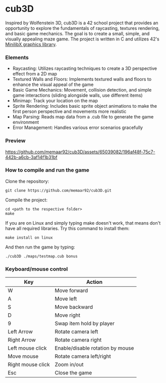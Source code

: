# cub3D

Inspired by Wolfenstein 3D, cub3D is a 42 school project that provides an opportunity to explore the fundamentals of raycasting, textures rendering, and basic game mechanics. 
The goal is to create a small, simple, and visually appealing maze game. The project is written in C and utilizes 42's [MinilibX graphics library](https://github.com/42Paris/minilibx-linux).

### Elements
- Raycasting: Utilizes raycasting techniques to create a 3D perspective effect from a 2D map
- Textured Walls and Floors: Implements textured walls and floors to enhance the visual appeal of the game
- Basic Game Mechanics: Movement, collision detection, and simple game interactions (sliding alongside walls, use different items)
- Minimap: Track your location on the map
- Sprite Rendering: Includes basic sprite object animations to make the first person perspective and movements more realistic
- Map Parsing: Reads map data from a .cub file to generate the game environment
- Error Management: Handles various error scenarios gracefully


### Preview



https://github.com/memaar92/cub3D/assets/65039082/196af48f-75c7-442b-a6cb-3af14f1b31bf





### How to compile and run the game
Clone the repository:
```
git clone https://github.com/memaar92/cub3D.git
```

Compile the project:
```
cd <path to the respective folder>
make
```

If you are on Linux and simply typing make doesn't work, that means don't have all required libraries. Try this command to install them:
```
make install on linux
```

And then run the game by typing:
```
./cub3D ./maps/testmap.cub bonus
```

### Keyboard/mouse control

| Key | Action |
| --- | --- |
| W | Move forward |
| A | Move left |
| S | Move backward|
| D | Move right |
| 9 | Swap item hold by player |
| Left Arrow | Rotate camera left |
| Right Arrow | Rotate camera right |
| Left mouse click | Enable/disable rotation by mouse |
| Move mouse | Rotate camera left/right|
| Right mouse click | Zoom in/out |
| Esc | Close the game |

